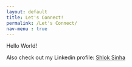 ```yaml
---
layout: default
title: Let's Connect!
permalink: /Let's Connect/
nav-menu : true
---
```


Hello World!
<p> Also check out my Linkedin profile: <a href="https://www.linkedin.com/feed/?trk=homepage-basic_signin-form_submit"> Shlok Sinha </a></p>





[jekyll-organization]: https://github.com/jekyll
